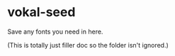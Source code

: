 vokal-seed
==========

Save any fonts you need in here.

(This is totally just filler doc so the folder isn't ignored.)